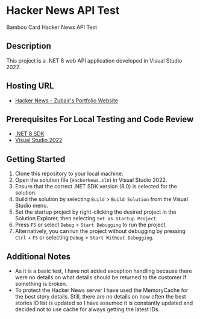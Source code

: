 # Hacker News API Test
Bamboo Card Hacker News API Test

## Description
This project is a .NET 8 web API application developed in Visual Studio 2022. 

## Hosting URL
- [Hacker News - Zubair's Portfolio Website](https://hackernews.zubairrana.com/swagger/index.html)

## Prerequisites For Local Testing and Code Review
- [.NET 8 SDK](https://dotnet.microsoft.com/download/dotnet/8.0)
- [Visual Studio 2022](https://visualstudio.microsoft.com/vs/)

## Getting Started
1. Clone this repository to your local machine.
2. Open the solution file (`HackerNews.sln`) in Visual Studio 2022.
3. Ensure that the correct .NET SDK version (8.0) is selected for the solution.
4. Build the solution by selecting `Build` > `Build Solution` from the Visual Studio menu.
5. Set the startup project by right-clicking the desired project in the Solution Explorer, then selecting `Set as Startup Project`.
6. Press `F5` or select `Debug` > `Start Debugging` to run the project.
7. Alternatively, you can run the project without debugging by pressing `Ctrl` + `F5` or selecting `Debug` > `Start Without Debugging`.

## Additional Notes
- As it is a basic test, I have not added exception handling because there were no details on what details should be returned to the customer if something is broken.
- To protect the Hacker News server I have used the MemoryCache for the best story details. Still, there are no details on how often the best stories ID list is updated so I have assumed it is constantly updated and decided not to use cache for always getting the latest IDs.
